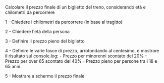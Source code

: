 Calcolare il prezzo finale di un biglietto del treno, considerando età e chilometri da percorrere

1 - Chiedere i chilometri da percorrere (in base al tragitto)

2 - Chiedere l'età della persona

3 - Definire il prezzo pieno del biglietto

4 - Definire le varie fasce di prezzo, arrotondando al centesimo, e mostrare il risultato sul console.log:
    - Prezzo per minorenni scontato del 20%
     - Prezzo per over 65 scontato del 40%
     - Prezzo pieno per persone tra i 18 e 65 anni

5 - Mostrare a schermo il prezzo finale